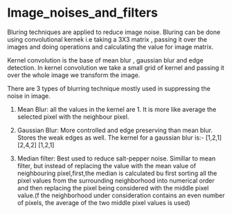 # Image_noises_and_filters

Bluring techniques are applied to reduce image noise. Bluring can be done using convolutional kernek i.e taking a 3X3 matrix , passing it over the images and doing operations and calculating the value for image matrix.

Kernel convolution is the base of mean blur , gaussian blur and edge detection. In kernel convolution we take a small grid of kernel and passing it over the whole image we transform the image.

There are 3 types of blurring technique mostly used in suppressing the noise in image.

 1. Mean Blur: all the values in the kernel are 1. It is more like average the selected pixel with the neighbour pixel.

 2. Gaussian Blur: More controlled and edge preserving than mean blur. Stores the weak edges as well. The kernel for a gaussian blur is:-
    [1,2,1]
    [2,4,2]
    [1,2,1] 
 
 3. Median filter: Best used to reduce salt-pepper noise. Simillar to mean filter, but instead of replacing the value with the mean value of neighbouring pixel,first,the     median is calculated bu first sorting all the pixel values from the surrounding neighborhood into numerical order and then replacing the pixel being considered with     the middle pixel value.(f the neighborhood under consideration contains an even number of pixels, the average of the two middle pixel values is used)
